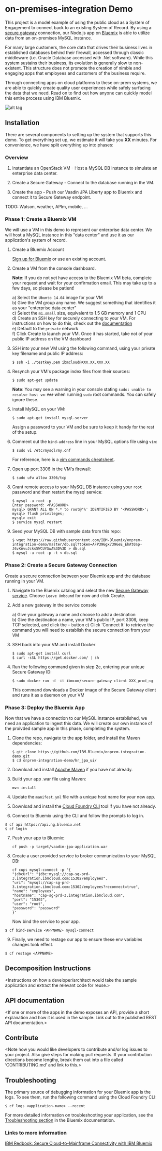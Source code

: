 # on-premises-integration Demo
This project is a model example of using the public cloud as a System of Engagement to connect back to an existing System of Record. By using a [secure gateway][secure_gateway_docs] connection, our Node.js app on [Bluemix][bluemix_url] is able to utilize data from an on-premises MySQL instance.

For many large customers, the core data that drives their business lives in established databases behind their firewall, accessed through classic middleware (i.e. Oracle Database accessed with .Net software). While this system sustains their business, its evolution is generally slow to non-existent. This structure does not promote the creation of nimble and engaging apps that employees and customers of the business require.

Through connecting apps on cloud platforms to these on-prem systems, we are able to quickly create quality user experiences while safely surfacing the data that we need. Read on to find out how anyone can quickly model this entire process using IBM Bluemix.

![alt tag](https://raw.githubusercontent.com/IBM-Bluemix/onprem-integration-demo/master/Architecture.png?token=AFP3905kOoeJUFAYGzPbQgMuU_Q4RImlks5WBcJvwA%3D%3D)

## Installation
There are several components to setting up the system that supports this demo. To get everything set up, we estimate it will take you **XX** minutes. For convenience, we have split everything up into phases:

### Overview

1) Instantiate an OpenStack VM - Host a MySQL DB instance to simulate an enterprise data center.

2) Create a Secure Gateway -  Connect to the database running in the VM.

3) Create the app - Push our Vaadin JPA Liberty app to Bluemix and connect it to Secure Gateway endpoint.

TODO: Watson, weather, APIm, mobile, ...

### Phase 1: Create a Bluemix VM
We will use a VM in this demo to represent our enterprise data center. We will host a MySQL instance in this "data center" and use it as our application's system of record.

1. Create a Bluemix Account

    [Sign up for Bluemix][bluemix_signup_url] or use an existing account.
    
2. Create a VM from the console dashboard.

	**Note**: If you do not yet have access to the Bluemix VM beta, complete your request and wait for your confirmation email. This may take up to a few days, so please be patient!

	a) Select the `Ubunto 14.04` image for your VM  
	b) Give the VM group any name. We suggest something that identifies it as your "enterprise data center"  
	c) Select the `m1.small` size, equivalent to 1.5 GB memory and 1 CPU  
	d) Create an SSH key for securely connecting to your VM. For instructions on how to do this, check out the [documentation][vm_ssh_key_docs]  
	e) Default to the `private` network  
	f) Click Create to launch your VM. Once it has started, take not of your public IP address on the VM dashboard

3. SSH into your new VM using the following command, using your private key filename and public IP address:

	```
	$ ssh -i ./testkey.pem ibmcloud@XXX.XX.XXX.XX
	```
4. Resynch your VM's package index files from their sources:

	```
	$ sudo apt-get update
	```
	**Note**: You may see a warning in your console stating `sudo: unable to resolve host vm-###` when running `sudo` root commands. You can safely ignore these.

5. Install MySQL on your VM:

	```
	$ sudo apt-get install mysql-server
	```
	Assign a password to your VM and be sure to keep it handy for the rest of the setup.
	
6. Comment out the `bind-address` line in your MySQL options file using `vim`:

	```
	$ sudo vi /etc/mysql/my.cnf
	```
	For reference, here is a [vim commands cheatsheet][vim_cheatsheet_url].

7. Open up port 3306 in the VM's firewall:

	```
	$ sudo ufw allow 3306/tcp
	```

8. Grant remote access to your MySQL DB instance using your `root` password and then restart the mysql service:

	```
	$ mysql -u root -p
	Enter password: <PASSWORD>
	mysql> GRANT ALL ON *.* to root@'%' IDENTIFIED BY '<PASSWORD>';
	mysql> flush privileges;
	mysql> exit
	$ service mysql restart
	```

9. Seed your MySQL DB with sample data from this repo:

	```
	$ wget https://raw.githubusercontent.com/IBM-Bluemix/onprem-integration-demo/master/db.sql?token=AFP396gx7396eE_EhAt0ap-J6vKnvuJcks5WCUYGwA%3D%3D > db.sql
	$ mysql -u root -p -t < db.sql
	```

### Phase 2: Create a Secure Gateway Connection
Create a secure connection between your Bluemix app and the database running in your VM.

1. Navigate to the Bluemix catalog and select the new [Secure Gateway service][secure_gateway_catalog_url]. Choose `Leave Unbound` for now and click Create.

2. Add a new gateway in the service console

	a) Give your gateway a name and choose to add a destination  
	b) Give the destination a name, your VM's public IP, port 3306, keep TCP selected, and click the `+` button
	c) Click 'Connect It' to retrieve the command you will need to establish the secure connection from your VM

3. SSH back into your VM and install Docker

	```
	$ sudo apt-get install curl
	$ curl -sSL https://get.docker.com/ | sh
	```
4. Run the following command given in step 2c, entering your unique Secure Gateway ID:

	```
	$ sudo docker run -d -it ibmcom/secure-gateway-client XXX_prod_ng
	```
	This command downloads a Docker image of the Secure Gateway client and runs it as a daemon on your VM

### Phase 3: Deploy the Bluemix App
Now that we have a connection to our MySQL instance established, we need an application to ingest this data. We will create our own instance of the proivded sample app in this phase, completing the system.

1. Clone the repo, navigate to the app folder, and install the Maven dependencies:

	```
	$ git clone https://github.com/IBM-Bluemix/onprem-integration-demo.git
	$ cd onprem-integration-demo/hr_jpa_ui/
	```
2. Download and install [Apache Maven][maven_download_url] if you have not already.

3. Build your app .war file using Maven:

	```
	mvn install
	```
4. Update the `manifest.yml` file with a unique host name for your new app.

5. Download and install the [Cloud Foundry CLI][cloud_foundry_url] tool if you have not already.

6. Connect to Bluemix using the CLI and follow the prompts to log in.

  ```
  $ cf api https://api.ng.bluemix.net
  $ cf login
  ```
7. Push your app to Bluemix:

	```
	cf push -p target/vaadin-jpa-application.war
	```
8. Create a user provided service to broker communication to your MySQL DB:

	```
	cf cups mysql-connect -p '{
	"jdbcUrl": "jdbc:mysql://cap-sg-prd-3.integration.ibmcloud.com:15302/employees",
	"uri": "mysql://cap-sg-prd-3.integration.ibmcloud.com:15302/employees?reconnect=true",
	"name": "employees",
	"hostname": "cap-sg-prd-3.integration.ibmcloud.com",
	"port": "15302",
	"user": "root",
	"password": "password"
	}'
	```
	Now bind the service to your app.

  ```
  $ cf bind-service <APPNAME> mysql-connect
  ```

9. Finally, we need to restage our app to ensure these env variables changes took effect.

  ```
  $ cf restage <APPNAME>
  ```
 
## Decomposition Instructions
<Instructions on how a developer/architect would take the sample application and extract the relevant code for reuse.>

## API documentation
<If one or more of the apps in the demo exposes an API, provide a short explanation and how it is used in the sample. Link out to the published REST API documentation.>

## Contribute
<Note how you would like developers to contribute and/or log issues to your project. Also give steps for making pull requests. If your contribution directions become lengthy, break them out into a file called ‘CONTRIBUTING.md’ and link to this.>

## Troubleshooting

The primary source of debugging information for your Bluemix app is the logs. To see them, run the following command using the Cloud Foundry CLI:

  ```
  $ cf logs <application-name> --recent
  ```
For more detailed information on troubleshooting your application, see the [Troubleshooting section](https://www.ng.bluemix.net/docs/troubleshoot/tr.html) in the Bluemix documentation.

### Links to more information

[IBM Redbook: Secure Cloud-to-Mainframe Connectivity with IBM Bluemix][cloud_mainframe_redbook_url]

[bluemix_url]: https://console.ng.bluemix.net/?cm_mmc=Display-SampleApp-_-BluemixSampleApp-CapitalWeather-_-Node-WeatherChannel-_-BM-DevAd
[bluemix_signup_url]: https://ibm.biz/on-prem-integration-signup
[maven_download_url]: https://maven.apache.org/download.cgi
[cloud_foundry_url]: https://github.com/cloudfoundry/cli
[secure_gateway_docs]: https://www.ng.bluemix.net/docs/#services/SecureGateway/index.html
[vm_ssh_key_docs]: https://www.ng.bluemix.net/docs/virtualmachines/vm_index.html#vm_ssh_key
[vim_cheatsheet_url]: http://www.fprintf.net/vimCheatSheet.html
[secure_gateway_catalog_url]: https://console.ng.bluemix.net/catalog/secure-gateway/
[cloud_mainframe_redbook_url]: http://www.redbooks.ibm.com/redpapers/pdfs/redp5243.pdf
